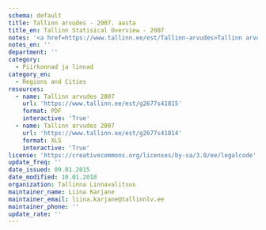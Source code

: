 ```yaml
---
schema: default
title: Tallinn arvudes - 2007. aasta
title_en: Tallinn Statisical Overview - 2007
notes: '<a href=https://www.tallinn.ee/est/Tallinn-arvudes>Tallinn arvudes aastaraamatud</a> "Tallinn arvudes", mis sisaldavad andmeid Tallinna rahvastiku, sotsiaalelu, majanduse ja keskkonna kohta'
notes_en: ''
department: ''
category:
  - Piirkonnad ja linnad
category_en:
  - Regions and Cities
resources:
  - name: Tallinn arvudes 2007
    url: 'https://www.tallinn.ee/est/g2677s41815'
    format: PDF
    interactive: 'True'
  - name: Tallinn arvudes 2007
    url: 'https://www.tallinn.ee/est/g2677s41814'
    format: XLS
    interactive: 'True'
license: 'https://creativecommons.org/licenses/by-sa/3.0/ee/legalcode'
update_freq: ''
date_issued: 09.01.2015
date_modified: 10.01.2018
organization: Tallinna Linnavalitsus
maintainer_name: Liina Karjane
maintainer_email: liina.karjane@tallinnlv.ee
maintainer_phone: ''
update_rate: ''
---
```

